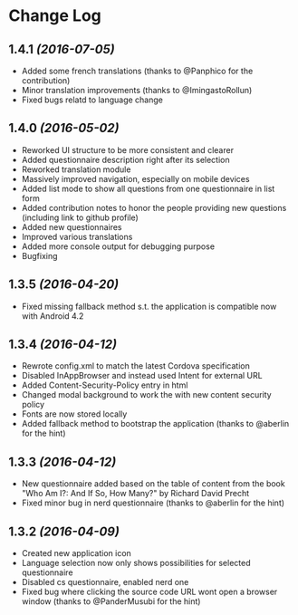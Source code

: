 Change Log
==========

1.4.1  *(2016-07-05)*
--------------------

* Added some french translations (thanks to @Panphico for the contribution)
* Minor translation improvements (thanks to @ImingastoRollun)
* Fixed bugs relatd to language change


1.4.0  *(2016-05-02)*
--------------------

* Reworked UI structure to be more consistent and clearer
* Added questionnaire description right after its selection
* Reworked translation module
* Massively improved navigation, especially on mobile devices
* Added list mode to show all questions from one questionnaire in list form
* Added contribution notes to honor the people providing new questions (including link to github profile)
* Added new questionnaires
* Improved various translations
* Added more console output for debugging purpose
* Bugfixing

1.3.5  *(2016-04-20)*
--------------------

* Fixed missing fallback method s.t. the application is compatible now with Android 4.2

1.3.4  *(2016-04-12)*
--------------------

* Rewrote config.xml to match the latest Cordova specification
* Disabled InAppBrowser and instead used Intent for external URL
* Added Content-Security-Policy entry in html
* Changed modal background to work the with new content security policy
* Fonts are now stored locally
* Added fallback method to bootstrap the application  (thanks to @aberlin for the hint)


1.3.3  *(2016-04-12)*
--------------------

* New questionnaire added based on the table of content from the book "Who Am I?: And If So, How Many?" by Richard David Precht
* Fixed minor bug in nerd questionnaire (thanks to @aberlin for the hint)


1.3.2  *(2016-04-09)*
--------------------

* Created new application icon
* Language selection now only shows possibilities for selected questionnaire
* Disabled cs questionnaire, enabled nerd one
* Fixed bug where clicking the source code URL wont open a browser window (thanks to @PanderMusubi for the hint)
